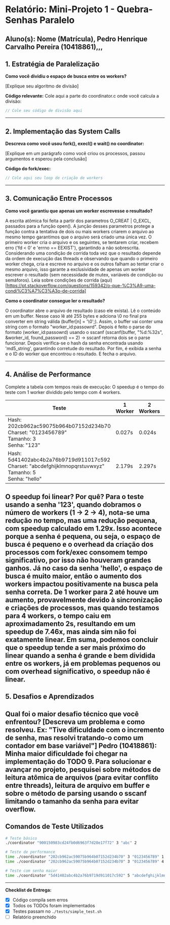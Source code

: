 # Relatório: Mini-Projeto 1 - Quebra-Senhas Paralelo

**Aluno(s):** Nome (Matrícula), Pedro Henrique Carvalho Pereira (10418861),,,  
---

## 1. Estratégia de Paralelização


**Como você dividiu o espaço de busca entre os workers?**

[Explique seu algoritmo de divisão]

**Código relevante:** Cole aqui a parte do coordinator.c onde você calcula a divisão:
```c
// Cole seu código de divisão aqui
```

---

## 2. Implementação das System Calls

**Descreva como você usou fork(), execl() e wait() no coordinator:**

[Explique em um parágrafo como você criou os processos, passou argumentos e esperou pela conclusão]

**Código do fork/exec:**
```c
// Cole aqui seu loop de criação de workers
```

---

## 3. Comunicação Entre Processos

**Como você garantiu que apenas um worker escrevesse o resultado?**

A escrita atômica foi feita a partir dos parametros O_CREAT | O_EXCL, passados para a função open(). A junção desses parametros protege a função contra a tentativa de dois ou mais workers criarem o arquivo ao mesmo tempo garantimos que o arquivo será criado uma única vez. 
O primeiro worker cria o arquivo e os seguintes, se tentarem criar, recebem erro ('fd < 0' e 'errno == EEXIST'), garantindo a não sobrescrita. 
Considerando uma condição de corrida toda vez que o resultado depende da ordem de execução das threads e observando que quando o primeiro worker chega, cria e escreve no arquivo e os outros falham ao tentar criar o mesmo arquivo, isso garante a exclusividade de apenas um worker escrever o resultado (sem necessidade de mutex, variáveis de condição ou semáforos). 
Leia sobre condições de corrida (aqui)[https://pt.stackoverflow.com/questions/159342/o-que-%C3%A9-uma-condi%C3%A7%C3%A3o-de-corrida]

**Como o coordinator consegue ler o resultado?**

O coordinator abre o arquivo de resultado (caso ele exista). 
Lê o conteúdo em um buffer. Nesse caso lê até 255 bytes e adciona \0 no final pra converter em string válida (buffer[n] = '\0';). Assim, o buffer vai conter uma string com o formato "worker_id:passowrd".
Depois é feito o parse do formato (worker_id:passowrd) usando o sscanf (sscanf(buffer, "%d:%32s", &worker_id, found_password) == 2) -> sscanf retorna dois se o parse funcionar. 
Depois verifica-se o hash da senha encontrada usando 'md5_string', garantindo corretude do resultado. 
Por fim, é exibida a senha e o ID do worker que encontrou o resultado. E fecha o arquivo.

---

## 4. Análise de Performance
Complete a tabela com tempos reais de execução:
O speedup é o tempo do teste com 1 worker dividido pelo tempo com 4 workers.

| Teste | 1 Worker | 2 Workers | 4 Workers | Speedup (4w) |
|-------|----------|-----------|-----------|--------------|
| Hash: 202cb962ac59075b964b07152d234b70<br>Charset: "0123456789"<br>Tamanho: 3<br>Senha: "123" | 0.027s | 0.024s | 0.021s | 1.29x |
| Hash: 5d41402abc4b2a76b9719d911017c592<br>Charset: "abcdefghijklmnopqrstuvwxyz"<br>Tamanho: 5<br>Senha: "hello" | 2.179s | 2.297s | 0.292s | 7.46x |

**O speedup foi linear? Por quê?**
Para o teste usando a senha '123', quando dobramos o número de workers (1 -> 2 -> 4), nota-se uma redução no tempo, mas uma redução pequena, com speedup calculado em 1.29x. Isso acontece porque a senha é pequena, ou seja, o espaço de busca é pequeno e o overhead da criação dos processos com fork/exec consomem tempo significativo, por isso não houveram grandes ganhos.
Já no caso da senha 'hello', o espaço de busca é muito maior, então o aumento dos workers impactou positivamente na busca pela senha correta. De 1 worker para 2 até houve um aumento, provavelmente devido à sincronização e criações de processos, mas quando testamos para 4 workers, o tempo caiu em aproximadamento 2s, resultando em um speedup de 7.46x, mas ainda sim não foi exatamente linear.
Em suma, podemos concluir que o speedup tende a ser mais próximo do linear quando a senha é grande e bem dividida entre os workers, já em problemas pequenos ou com overhead significativo, o speedup não é linear.
---

## 5. Desafios e Aprendizados
**Qual foi o maior desafio técnico que você enfrentou?**
[Descreva um problema e como resolveu. Ex: "Tive dificuldade com o incremento de senha, mas resolvi tratando-o como um contador em base variável"]
Pedro (10418861): Minha maior dificuldade foi chegar na implementação do TODO 9. Para solucionar e avançar no projeto, pesquisei sobre métodos de leitura atômica de arquivos (para evitar conflito entre threads), leitura de arquivo em buffer e sobre o método de parsing usando o sscanf limitando o tamanho da senha para evitar overflow.
---

## Comandos de Teste Utilizados

```bash
# Teste básico
./coordinator "900150983cd24fb0d6963f7d28e17f72" 3 "abc" 2

# Teste de performance
time ./coordinator "202cb962ac59075b964b07152d234b70" 3 "0123456789" 1
time ./coordinator "202cb962ac59075b964b07152d234b70" 3 "0123456789" 4

# Teste com senha maior
time ./coordinator "5d41402abc4b2a76b9719d911017c592" 5 "abcdefghijklmnopqrstuvwxyz" 4
```
---

**Checklist de Entrega:**
- [X] Código compila sem erros
- [X] Todos os TODOs foram implementados
- [X] Testes passam no `./tests/simple_test.sh`
- [ ] Relatório preenchido
